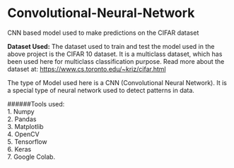 # Convolutional-Neural-Network
CNN based model used to make predictions on the CIFAR dataset

**Dataset Used:** The dataset used to train and test the model used in the above project is the CIFAR 10 dataset. It is a multiclass dataset, which has been used here for multiclass classification purpose. Read more about the dataset at: https://www.cs.toronto.edu/~kriz/cifar.html

The type of Model used here is a CNN (Convolutional Neural Network). It is a special type of neural network used to detect patterns in data. 

######Tools used:  
     1. Numpy   
     2. Pandas  
     3. Matplotlib  
     4. OpenCV  
     5. Tensorflow  
     6. Keras  
     7. Google Colab.   
